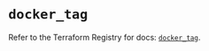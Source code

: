 # `docker_tag`

Refer to the Terraform Registry for docs: [`docker_tag`](https://registry.terraform.io/providers/kreuzwerker/docker/3.1.2/docs/resources/tag).
